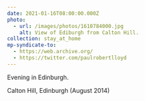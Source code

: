 ```yaml
---
date: 2021-01-16T08:00:00.000Z
photo:
  - url: /images/photos/1610784000.jpg
    alt: View of Ediburgh from Calton Hill.
collection: stay_at_home
mp-syndicate-to:
  - https://web.archive.org/
  - https://twitter.com/paulrobertlloyd
---
```

Evening in Edinburgh.

Calton Hill, Edinburgh (August 2014)
